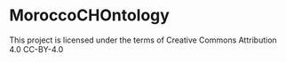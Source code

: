 # MoroccoCHOntology

This project is licensed under the terms of Creative Commons Attribution 4.0	CC-BY-4.0
